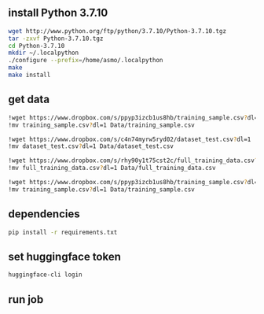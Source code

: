 ## install Python 3.7.10
```bash
wget http://www.python.org/ftp/python/3.7.10/Python-3.7.10.tgz
tar -zxvf Python-3.7.10.tgz
cd Python-3.7.10
mkdir ~/.localpython
./configure --prefix=/home/asmo/.localpython
make
make install
```

## get data
```bash
!wget https://www.dropbox.com/s/ppyp3izcb1us8hb/training_sample.csv?dl=1
!mv training_sample.csv?dl=1 Data/training_sample.csv

!wget https://www.dropbox.com/s/c4n74myrw5ryd02/dataset_test.csv?dl=1
!mv dataset_test.csv?dl=1 Data/dataset_test.csv

!wget https://www.dropbox.com/s/rhy90y1t75cst2c/full_training_data.csv?dl=1
!mv full_training_data.csv?dl=1 Data/full_training_data.csv

!wget https://www.dropbox.com/s/ppyp3izcb1us8hb/training_sample.csv?dl=1
!mv training_sample.csv?dl=1 Data/training_sample.csv
```

## dependencies
```bash
pip install -r requirements.txt
```

## set huggingface token
```bash
huggingface-cli login
```

## run job
